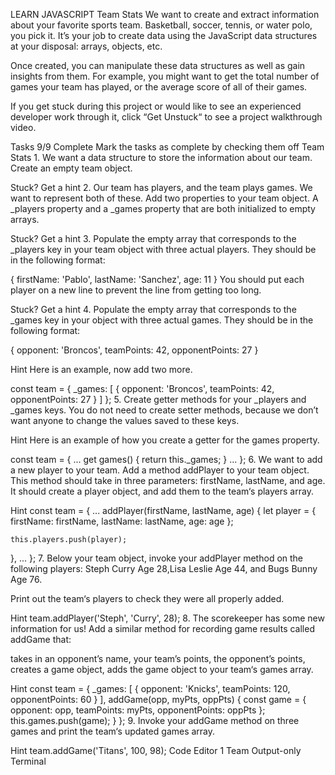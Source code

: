 LEARN JAVASCRIPT
Team Stats
We want to create and extract information about your favorite sports team. Basketball, soccer, tennis, or water polo, you pick it. It’s your job to create data using the JavaScript data structures at your disposal: arrays, objects, etc.

Once created, you can manipulate these data structures as well as gain insights from them. For example, you might want to get the total number of games your team has played, or the average score of all of their games.

If you get stuck during this project or would like to see an experienced developer work through it, click “Get Unstuck“ to see a project walkthrough video.

Tasks
9/9 Complete
Mark the tasks as complete by checking them off
Team Stats
1.
We want a data structure to store the information about our team. Create an empty team object.


Stuck? Get a hint
2.
Our team has players, and the team plays games. We want to represent both of these. Add two properties to your team object. A _players property and a _games property that are both initialized to empty arrays.


Stuck? Get a hint
3.
Populate the empty array that corresponds to the _players key in your team object with three actual players. They should be in the following format:

{
  firstName: 'Pablo',
  lastName: 'Sanchez',
  age: 11
}
You should put each player on a new line to prevent the line from getting too long.


Stuck? Get a hint
4.
Populate the empty array that corresponds to the _games key in your object with three actual games. They should be in the following format:

{
  opponent: 'Broncos',
  teamPoints: 42,
  opponentPoints: 27
}

Hint
Here is an example, now add two more.

const team = {
  _games: [
    {
      opponent: 'Broncos', 
      teamPoints: 42, 
      opponentPoints: 27
    }
  ]
};
5.
Create getter methods for your _players and _games keys. You do not need to create setter methods, because we don’t want anyone to change the values saved to these keys.


Hint
Here is an example of how you create a getter for the games property.

const team = {
   ...
   get games() {
       return this._games;
   }
   ...
};
6.
We want to add a new player to your team. Add a method addPlayer to your team object. This method should take in three parameters: firstName, lastName, and age. It should create a player object, and add them to the team‘s players array.


Hint
const team = {
  ...
  addPlayer(firstName, lastName, age) {
    let player = {
      firstName: firstName,
      lastName: lastName,
      age: age
    };
 
    this.players.push(player);
  },
  ...
};
7.
Below your team object, invoke your addPlayer method on the following players: Steph Curry Age 28,Lisa Leslie Age 44, and Bugs Bunny Age 76.

Print out the team‘s players to check they were all properly added.


Hint
team.addPlayer('Steph', 'Curry', 28);
8.
The scorekeeper has some new information for us! Add a similar method for recording game results called addGame that:

takes in an opponent’s name,
your team’s points,
the opponent’s points,
creates a game object,
adds the game object to your team‘s games array.

Hint
const team = {
  _games: [
    {
      opponent: 'Knicks', 
      teamPoints: 120, 
      opponentPoints: 60
    }
  ],
  addGame(opp, myPts, oppPts) {
    const game = {
      opponent: opp,
      teamPoints: myPts,
      opponentPoints: oppPts
    };
    this.games.push(game);
  }
};
9.
Invoke your addGame method on three games and print the team‘s updated games array.


Hint
team.addGame('Titans', 100, 98);
Code Editor
1
Team
Output-only Terminal
 
